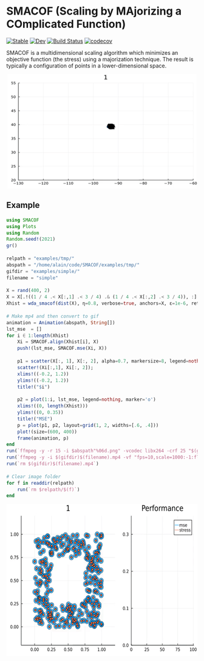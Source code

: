 # SMACOF (Scaling by MAjorizing a COmplicated Function)

[![Stable](https://img.shields.io/badge/docs-stable-blue.svg)](https://alainchau.github.io/SMACOF.jl/stable)
[![Dev](https://img.shields.io/badge/docs-dev-blue.svg)](https://alainchau.github.io/SMACOF.jl/dev)
[![Build Status](https://travis-ci.com/alainchau/SMACOF.jl.svg?branch=main)](https://travis-ci.com/alainchau/SMACOF.jl)
[![codecov](https://codecov.io/gh/alainchau/SMACOF.jl/branch/main/graph/badge.svg?token=eQNUwU70aB)](https://codecov.io/gh/alainchau/SMACOF.jl)

SMACOF is a multidimensional scaling algorithm which minimizes an objective function (the stress) using a majorization technique. The result is typically a configuration of points in a lower-dimensional space.

<p align="center">
<img src="https://github.com/alainchau/SMACOF.jl/blob/main/examples/cities/cities.gif" width="500" height="300">
</p>

## Example
```julia
using SMACOF
using Plots
using Random
Random.seed!(2021)
gr()

relpath = "examples/tmp/"
abspath = "/home/alain/code/SMACOF/examples/tmp/"
gifdir = "examples/simple/"
filename = "simple"

X = rand(400, 2)
X = X[.!((1 / 4 .< X[:,1] .< 3 / 4) .& (1 / 4 .< X[:,2] .< 3 / 4)), :]
Xhist = wda_smacof(dist(X), η=0.8, verbose=true, anchors=X, ε=1e-6, return_history=true)[2]

# Make mp4 and then convert to gif
animation = Animation(abspath, String[])
lst_mse  = []
for i ∈ 1:length(Xhist)
    Xi = SMACOF.align(Xhist[i], X)
    push!(lst_mse, SMACOF.mse(Xi, X))
    
    p1 = scatter(X[:, 1], X[:, 2], alpha=0.7, markersize=8, legend=nothing);
    scatter!(Xi[:,1], Xi[:, 2]);
    xlims!((-0.2, 1.2))
    ylims!((-0.2, 1.2))
    title!("$i")

    p2 = plot(1:i, lst_mse, legend=nothing, marker='o')
    xlims!((0, length(Xhist))) 
    ylims!((0, 0.35))  
    title!("MSE") 
    p = plot(p1, p2, layout=grid(1, 2, widths=[.6, .4]))
    plot!(size=(600, 400))
    frame(animation, p)
end
run(`ffmpeg -y -r 15 -i $abspath"%06d.png" -vcodec libx264 -crf 25 "$(gifdir)$(filename).mp4"`)
run(`ffmpeg -y -i $(gifdir)$(filename).mp4 -vf "fps=10,scale=1000:-1:flags=lanczos,split[s0][s1];[s0]palettegen[p];[s1][p]paletteuse" -loop 0 $(gifdir)$(filename).gif`)
run(`rm $(gifdir)$(filename).mp4`)

# Clear image folder
for f in readdir(relpath)
    run(`rm $relpath/$(f)`)
end
```
<p align="center">
<img src="https://github.com/alainchau/SMACOF.jl/blob/main/examples/simple/simple.gif" width="600" height="400">
</p>

